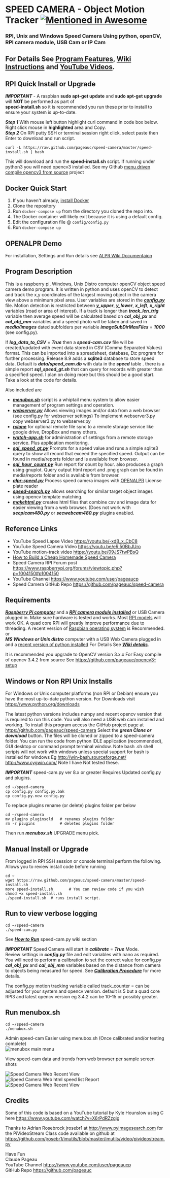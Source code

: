 # SPEED CAMERA - Object Motion Tracker [![Mentioned in Awesome <INSERT LIST NAME>](https://awesome.re/mentioned-badge.svg)](https://github.com/thibmaek/awesome-raspberry-pi)
### RPI, Unix and Windows Speed Camera Using python, openCV, RPI camera module, USB Cam or IP Cam
## For Details See [Program Features](https://github.com/pageauc/speed-camera/wiki/Program-Description#program-features), [Wiki Instructions](https://github.com/pageauc/speed-camera/wiki) and [YouTube Videos](https://github.com/pageauc/speed-camera#reference-links).

## RPI Quick Install or Upgrade   
***IMPORTANT*** - A raspbian **sudo apt-get update** and **sudo apt-get upgrade** will
**NOT** be performed as part of   
**speed-install.sh** so it is recommended you run these prior to install
to ensure your system is up-to-date.     

***Step 1*** With mouse left button highlight curl command in code box below. Right click mouse in **highlighted** area and Copy.     
***Step 2*** On RPI putty SSH or terminal session right click, select paste then Enter to download and run script.  

    curl -L https://raw.github.com/pageauc/speed-camera/master/speed-install.sh | bash

This will download and run the **speed-install.sh** script. If running under python3 you will need opencv3 installed.
See my Github [menu driven compile opencv3 from source](https://github.com/pageauc/opencv3-setup) project

## Docker Quick Start
1. If you haven't already, [install Docker](https://www.docker.com/get-started)
1. Clone the repository
1. Run `docker-compose up` from the directory you cloned the repo into.
1. The Docker container will likely exit because it is using a default config.
1. Edit the configuration file @ `config/config.py`
1. Run `docker-compose up`

## OPENALPR Demo

For installation, Settings and Run details see [ALPR Wiki Documentaion](https://github.com/pageauc/speed-camera/wiki/alpr-speed.py---Process-speed-images-with-OPENALPR-Automatic-License-Plate-Reader)

## Program Description   
This is a raspberry pi, Windows, Unix Distro computer openCV object speed camera demo program.
It is written in python and uses openCV to detect and track the x,y coordinates of the 
largest moving object in the camera view above a minimum pixel area.
User variables are stored in the [***config.py***](https://github.com/pageauc/speed-camera/blob/master/config.py) file.
Motion detection is restricted between ***y_upper***, ***y_lower***, ***x_left***, ***x_right*** variables  (road or area of interest).
If a track is longer than ***track_len_trig*** variable then average speed will be 
calculated based on ***cal_obj_px*** and ***cal_obj_mm*** variables and a speed photo will be
taken and saved in ***media/images*** dated subfolders per variable ***imageSubDirMaxFiles*** = ***1000*** 
(see config.py). 

If ***log_data_to_CSV*** = ***True*** then a ***speed-cam.csv*** file will be created/updated with event data stored in
CSV (Comma Separated Values) format. This can be imported into a spreadsheet, database, Etc program for further processing.
Release 8.9 adds a **sqlite3** database to store speed data. Default is ***data/speed_cam.db*** with data in the ***speed*** table .
there is a simple report ***sql_speed_gt.sh*** that can query for records with greater than a specified speed.
I plan on doing more but this should be a good start. Take a look at the code for details.

Also included are 
  
* [***menubox.sh***](https://github.com/pageauc/speed-camera/wiki/Admin-and-Settings#manage-settings-using-menuboxsh)
script is a whiptail menu system to allow easier management of program settings and operation. 
* [***webserver.py***](https://github.com/pageauc/speed-camera/wiki/How-to-View-Data#how-to-view-images-and-or-data-from-a-web-browser)
Allows viewing images and/or data from a web browser (see config.py for webserver settings)
To implement webserver3.py copy webserver3.py to webserver.py
* [***rclone***](https://github.com/pageauc/speed-camera/wiki/Manage-rclone-Remote-Storage-File-Transfer)
for optional remote file sync to a remote storage service like google drive, DropBox and many others. 
* [***watch-app.sh***](https://github.com/pageauc/speed-camera/wiki/watch-app.sh-Remote-Manage-Config)
for administration of settings from a remote storage service. Plus application monitoring.
* [***sql_speed_gt.py***](https://github.com/pageauc/speed-camera/blob/master/sql_speed_gt.sh) Prompts for a speed value and runs a simple
sqlite3 query to show all record that exceed the specified speed. Output can be found in media/reports folder and is available from browser. 
* [***sql_hour_count.py***](https://github.com/pageauc/speed-camera/blob/master/sql_hour_count.py) Run report for count by hour.
also produces a graph using gnuplot. Query output html report and .png graph can be found in media/reports folder and is available from browser.
* [***alpr-speed.py***](https://github.com/pageauc/speed-camera/wiki/alpr-speed.py---Process-speed-images-with-OPENALPR-Automatic-License-Plate-Reader)
Process speed camera images with [OPENALPR](https://github.com/openalpr/openalpr) License plate reader
* [***speed-search.py***](https://github.com/pageauc/rpi-speed-camera/wiki/How-to-Run-speed-search.py)
allows searching for similar target object images using opencv template matching. 
* [***makehtml.py***](https://github.com/pageauc/speed-camera/wiki/How-to-View-Data#view-combined-imagedata-html-pages-on-a-web-browser)
creates html files that combine csv and image data for easier viewing from a web browser.
(Does not work with ***secpicam480.py*** or ***secwebcam480.py*** plugins enabled.

## Reference Links
* YouTube Speed Lapse Video https://youtu.be/-xdB_x_CbC8
* YouTube Speed Camera Video https://youtu.be/eRi50BbJUro
* YouTube motion-track video https://youtu.be/09JS7twPBsQ  
* [How to Build a Cheap Homemade Speed Camera](https://mass.streetsblog.org/2021/02/26/how-to-build-a-homemade-speed-camera/)  
* Speed Camera RPI Forum post https://www.raspberrypi.org/forums/viewtopic.php?p=1004150#p1004150
* YouTube Channel https://www.youtube.com/user/pageaucp 
* Speed Camera GitHub Repo https://github.com/pageauc/speed-camera      

## Requirements
[***Raspberry Pi computer***](https://www.raspberrypi.org/documentation/setup/) and a [***RPI camera module installed***](https://www.raspberrypi.org/documentation/usage/camera/)
or USB Camera plugged in. Make sure hardware is tested and works. Most [RPI models](https://www.raspberrypi.org/products/) will work OK. 
A quad core RPI will greatly improve performance due to threading. A recent version of 
[Raspbian operating system](https://www.raspberrypi.org/downloads/raspbian/) is Recommended.   
or  
***MS Windows or Unix distro*** computer with a USB Web Camera plugged in and a
[recent version of python installed](https://www.python.org/downloads/)
For Details See [***Wiki details***](https://github.com/pageauc/speed-camera/wiki/Prerequisites-and-Install#windows-or-non-rpi-unix-installs).

It is recommended you upgrade to OpenCV version 3.x.x  For Easy compile of opencv 3.4.2 from source 
See https://github.com/pageauc/opencv3-setup

## Windows or Non RPI Unix Installs
For Windows or Unix computer platforms (non RPI or Debian) ensure you have the most
up-to-date python version. For Downloads visit https://www.python.org/downloads    

The latest python versions includes numpy and recent opencv version that is required to run this code. 
You will also need a USB web cam installed and working. 
To install this program access the GitHub project page at https://github.com/pageauc/speed-camera
Select the ***green Clone or download*** button. The files will be cloned or zipped
to a speed-camera folder. You can run the code from python IDLE application (recommended), GUI desktop
or command prompt terminal window. Note bash .sh shell scripts will not work with windows unless 
special support for bash is installed for windows Eg http://win-bash.sourceforge.net/  http://www.cygwin.com/
Note I have Not tested these.   

***IMPORTANT*** speed-cam.py ver 8.x or greater Requires Updated config.py and plugins.

    cd ~/speed-camera
    cp config.py config.py.bak
    cp config.py.new config.py
    
To replace plugins rename (or delete) plugins folder per below

    cd ~/speed-camera
    mv plugins pluginsold   # renames plugins folder
    rm -r plugins           # deletes plugins folder

Then run ***menubox.sh*** UPGRADE menu pick.
 
## Manual Install or Upgrade   
From logged in RPI SSH session or console terminal perform the following. Allows you to review install code before running

    cd ~
    wget https://raw.github.com/pageauc/speed-camera/master/speed-install.sh
    more speed-install.sh       # You can review code if you wish
    chmod +x speed-install.sh
    ./speed-install.sh  # runs install script.
    
## Run to view verbose logging 

    cd ~/speed-camera    
    ./speed-cam.py
    
See [***How to Run***](https://github.com/pageauc/speed-camera/wiki/How-to-Run) speed-cam.py wiki section

***IMPORTANT*** Speed Camera will start in ***calibrate*** = ***True*** Mode.    
Review settings in ***config.py*** file and edit variables with nano as required.
You will need to perform a calibration to set the correct value for config.py ***cal_obj_px*** and ***cal_obj_mm*** 
variables based on the distance from camera to objects being measured for speed.
See [***Calibration Procedure***](https://github.com/pageauc/speed-camera/wiki/Calibrate-Camera-for-Distance) for more details.     

The config.py motion tracking variable called track_counter = can be adjusted for your system and opencv version.
default is 5 but a quad core RPI3 and latest opencv version eg 3.4.2 can be 10-15 or possibly greater. 
    
## Run menubox.sh 

    cd ~/speed-camera
    ./menubox.sh

Admin speed-cam Easier using menubox.sh (Once calibrated and/or testing complete)  
![menubox main menu](https://github.com/pageauc/speed-camera/blob/master/menubox.png)     

View speed-cam data and trends from web browser per sample screen shots

![Speed Camera Web Recent View](https://github.com/pageauc/speed-camera/blob/master/speed_web_recent.png)   
![Speed Camera Web html speed list Report](https://github.com/pageauc/speed-camera/blob/master/speed_web_sqlite.png)   
![Speed Camera Web Recent View](https://github.com/pageauc/speed-camera/blob/master/speed_web_gnuplot.png)   


## Credits  
Some of this code is based on a YouTube tutorial by
Kyle Hounslow using C here https://www.youtube.com/watch?v=X6rPdRZzgjg

Thanks to Adrian Rosebrock jrosebr1 at http://www.pyimagesearch.com 
for the PiVideoStream Class code available on github at
https://github.com/jrosebr1/imutils/blob/master/imutils/video/pivideostream.py
  
Have Fun   
Claude Pageau    
YouTube Channel https://www.youtube.com/user/pageaucp   
GitHub Repo https://github.com/pageauc

